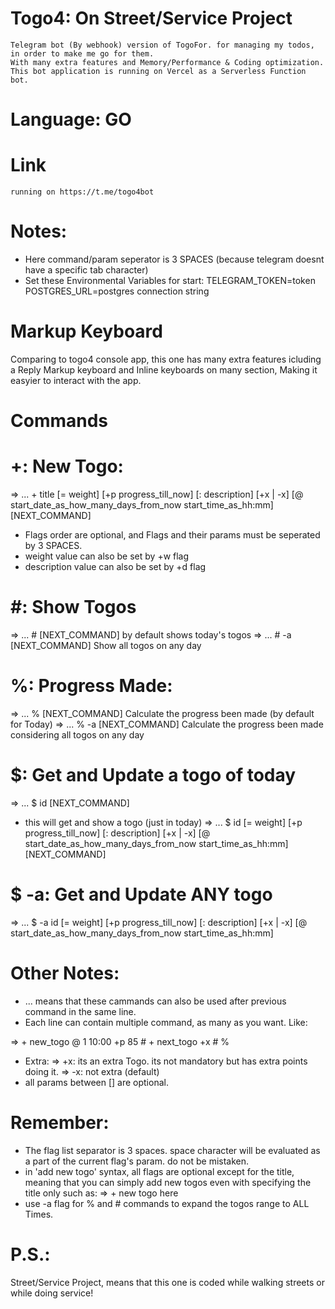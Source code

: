 # Togo4: On Street/Service Project
    Telegram bot (By webhook) version of TogoFor. for managing my todos, in order to make me go for them.
    With many extra features and Memory/Performance & Coding optimization.
    This bot application is running on Vercel as a Serverless Function bot.
# Language: GO
# Link
    running on https://t.me/togo4bot
# Notes:
* Here command/param seperator is 3 SPACES (because telegram doesnt have a specific tab character)
* Set these Environmental Variables for start:
TELEGRAM_TOKEN=token
POSTGRES_URL=postgres connection string

# Markup Keyboard
   Comparing to togo4 console app, this one has many extra features icluding a Reply Markup keyboard and Inline keyboards on many section,
   Making it easyier to interact with the app.
# Commands
# +: New Togo:
=> ... +   title   [=  weight]    [+p   progress_till_now]   [:   description]    [+x | -x]   [@  start_date_as_how_many_days_from_now    start_time_as_hh:mm]    [NEXT_COMMAND]

*   Flags order are optional, and Flags and their params must be seperated by 3 SPACES.
*   weight value can also be set by +w flag
*   description value can also be set by +d flag
# #: Show Togos
=> ...   #   [NEXT_COMMAND]
    by default shows today's togos
=> ...   #   -a   [NEXT_COMMAND]
    Show all togos on any day
# %: Progress Made:
=> ...   %   [NEXT_COMMAND]
    Calculate the progress been made (by default for Today)
=> ...   %   -a [NEXT_COMMAND]
    Calculate the progress been made considering all togos on any day

# $: Get and Update a togo of today
=> ... $   id   [NEXT_COMMAND]
*   this will get and show a togo (just in today)
=> ... $   id   [=  weight]    [+p   progress_till_now]   [:   description]    [+x | -x]   [@  start_date_as_how_many_days_from_now    start_time_as_hh:mm]    [NEXT_COMMAND]

# $   -a: Get and Update ANY togo
=> ... $   -a   id   [=  weight]    [+p   progress_till_now]   [:   description]    [+x | -x]   [@  start_date_as_how_many_days_from_now    start_time_as_hh:mm]

# Other Notes:
*   ... means that these cammands can also be used after previous command in the same line.
*   Each line can contain multiple command, as many as you want. Like:

=>   +   new_togo    @   1   10:00   +p  85  #  +   next_togo   +x  #   %

*   Extra:
=>        +x: its an extra Togo. its not mandatory but has extra points doing it.
=>        -x: not extra (default)
*   all params between [] are optional.


# Remember:
*   The flag list separator is 3 spaces. space character will be evaluated as a part of the current flag's param. do not be mistaken.
*   in 'add new togo' syntax, all flags are optional except for the title, meaning that you can simply add new togos even with specifying the title only such as:
=>  +   new togo here
*   use -a flag for % and # commands to expand the togos range to ALL Times.
    
# P.S.:
   Street/Service Project, means that this one is coded while walking streets or while doing service!
